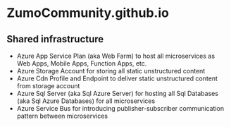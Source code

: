 # ZumoCommunity.github.io

## Shared infrastructure

* Azure App Service Plan (aka Web Farm) to host all microservices as Web Apps, Mobile Apps, Function Apps, etc.
* Azure Storage Account for storing all static unstructured content
* Azure Cdn Profile and Endpoint to deliver static unstructured content from storage account
* Azure Sql Server (aka Sql Azure Server) for hosting all Sql Databases (aka Sql Azure Databases) for all microservices
* Azure Service Bus for introducing publisher-subscriber communication pattern between microservices
